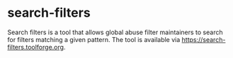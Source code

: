 # search-filters

Search filters is a tool that allows global abuse filter maintainers to search for filters matching a given pattern. The tool is available via https://search-filters.toolforge.org.
